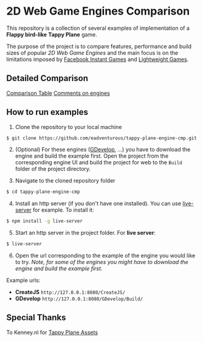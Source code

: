 # 2D Web Game Engines Comparison

This repository is a collection of several examples of implementation of a **Flappy bird-like** **Tappy Plane** game. 

The purpose of the project is to compare features, performance and build sizes of popular *2D Web Game Engines* and the main focus is on the limitations imposed by [Facebook Instant Games](https://developers.facebook.com/docs/games/instant-games/) and [Lightweight Games](https://developers.facebook.com/docs/games/instant-games/guides/lightweight/).

## Detailed Comparison

[Comparison Table](https://docs.google.com/spreadsheets/d/1W30FdImkqsa17l4YUpKwYhSRcAETv9_xxv08b0LFRGY/edit?usp=sharing)
[Comments on engines](https://docs.google.com/document/d/1c_0vt13B78yYAp2FsCcT8ybn3gK0bErY7afc3zGzUNQ/edit?usp=sharing)

## How to run examples

1. Clone the repository to your local machine 
```bash
$ git clone https://github.com/eadventurous/tappy-plane-engine-cmp.git
```
2. (Optional) For these engines ([GDevelop](https://gdevelop-app.com/download/), ...) you have to download the engine and build the example first. Open the project from the corresponding engine UI and build the project for web to the `Build` folder of the project directory.

3. Navigate to the cloned repository folder
```bash
$ cd tappy-plane-engine-cmp
```
4. Install an http server (if you don't have one installed). You can use [live-server](https://www.npmjs.com/package/live-server) for example. To install it:
```bash
$ npm install -g live-server
```
5. Start an http server in the project folder. For **live server**:
```bash
$ live-server
```
6. Open the url corresponding to the example of the engine you would like to try. *Note, for some of the engines you might have to download the engine and build the example first.* 

Example urls: 

- **CreateJS** `http://127.0.0.1:8080/CreateJS/`
- **GDevelop** `http://127.0.0.1:8080/GDevelop/Build/`

## Special Thanks
To Kenney.nl for [Tappy Plane Assets](https://www.kenney.nl/assets/tappy-plane)
